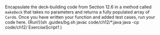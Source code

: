 Encapsulate the deck-building code from Section 12.6 in a method called `makeDeck` that takes no parameters and returns a fully populated array of `Card`s.
Once you have written your function and added test cases, run your code here.
{Run!}(sh .guides/bg.sh javac code/ch12/*.java java -cp code/ch12/ ExerciseScript1 )
